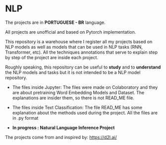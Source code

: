 # NLP

The projects are in **PORTUGUESE - BR** language.

All projects are unofficial and based on Pytorch implementation.

This repository is a warehouse where I register all my projects based on NLP models as well as models that can be used in NLP tasks (RNN, Transformer, etc).
All the techniques annotations that serve to explain step by step of the project are inside each project.

Roughly speaking, this repository can be useful to **study** and to **understand** the NLP models and tasks but it is not intended to be a NLP model repository.

* The files inside Jupyter: The files were made on Colaboratory and they are about pretraining Word Embedding Models and Dataset. The explanations are insider them, so there is not READ_ME file.

* The files inside Text Classification: The file READ_ME has some explanation about the methods used during the project. All the files are in .py format

* **In progress : Natural Language Inference Project**

The projects come from and inspired by: 
https://d2l.ai/
